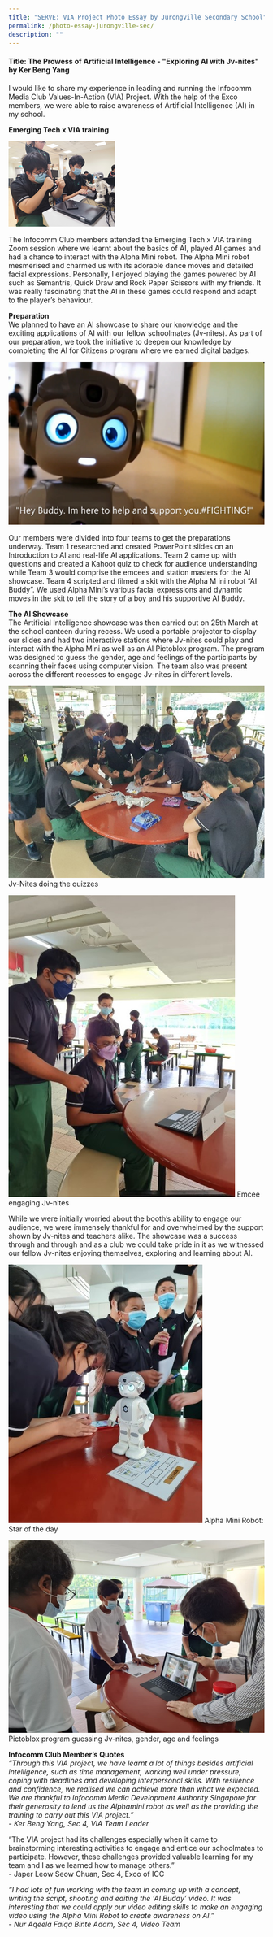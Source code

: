 ```yaml
---
title: "SERVE: VIA Project Photo Essay by Jurongville Secondary School"
permalink: /photo-essay-jurongville-sec/
description: ""
---
```

#### Title: The Prowess of Artificial Intelligence - "Exploring AI with Jv-nites" by Ker Beng Yang

I would like to share my experience in leading and running the Infocomm Media Club Values-In-Action (VIA) Project. With the help of the Exco members, we were able to raise awareness of Artificial Intelligence (AI) in my school. 

**Emerging Tech x VIA training**

![](/images/events/competitions/JV%201.png)

The Infocomm Club members attended the Emerging Tech x VIA training Zoom session where we learnt about the basics of AI, played AI games and had a chance to interact with the Alpha Mini robot. The Alpha Mini robot mesmerised and charmed us with its adorable dance moves and detailed facial expressions. Personally, I enjoyed playing the games powered by AI such as Semantris, Quick Draw and Rock Paper Scissors with my friends. It was really fascinating that the AI in these games could respond and adapt to the player’s behaviour. 

**Preparation**<br>
We planned to have an AI showcase to share our knowledge and the exciting applications of AI with our fellow schoolmates (Jv-nites). As part of our preparation, we took the initiative to deepen our knowledge by completing the AI for Citizens program where we earned digital badges. 

![](/images/events/competitions/JV%202.png)

Our members were divided into four teams to get the preparations underway. Team 1 researched and created PowerPoint slides on an Introduction to AI and real-life AI applications. Team 2 came up with questions and created a Kahoot quiz to check for audience understanding while Team 3 would comprise the emcees and station masters for the AI showcase. Team 4 scripted and filmed a skit with the Alpha M ini robot “AI Buddy”. We used Alpha Mini’s various facial expressions and dynamic moves in the skit to tell the story of a boy and his supportive AI Buddy. 

**The AI Showcase**<br>
The Artificial Intelligence showcase was then carried out on 25th March at the school canteen during recess. We used a portable projector to display our slides and had two interactive stations where Jv-nites could play and interact with the Alpha Mini as well as an AI Pictoblox program. The program was designed to guess the gender, age and feelings of the participants by scanning their faces using computer vision. The team also was present across the different recesses to engage Jv-nites in different levels. 

![](/images/events/competitions/JV%204.jpg)
Jv-Nites doing the quizzes 

![](/images/events/competitions/JV%205.jpg)
Emcee engaging Jv-nites 

While we were initially worried about the booth’s ability to engage our audience, we were immensely thankful for and overwhelmed by the support shown by Jv-nites and teachers alike. The showcase was a success through and through and as a club we could take pride in it as we witnessed our fellow Jv-nites enjoying themselves, exploring and learning about AI. 

![](/images/events/competitions/JV%208.jpg)
Alpha Mini Robot: Star of the day 

![](/images/events/competitions/JV%2010.jpg)
Pictoblox program guessing Jv-nites, gender, age and feelings

**Infocomm Club Member’s Quotes** <br>
*“Through this VIA project, we have learnt a lot of things besides artificial intelligence, such as time management, working well under pressure, coping with deadlines and developing interpersonal skills. With resilience and confidence, we realised we can achieve more than what we expected. We are thankful to Infocomm Media Development Authority Singapore for their generosity to lend us the Alphamini robot as well as the providing the training to carry out this VIA project.” 
<br>- Ker Beng Yang, Sec 4, VIA Team Leader*

“The VIA project had its challenges especially when it came to brainstorming interesting activities to engage and entice our schoolmates to participate. However, these challenges provided valuable learning for my team and I as we learned how to manage others.”
<br>- Japer Leow Seow Chuan, Sec 4, Exco of ICC

*“I had lots of fun working with the team in coming up with a concept, writing the script, shooting and editing the ‘AI Buddy’ video. It was interesting that we could apply our video editing skills to make an engaging video using the Alpha Mini Robot to create awareness on AI.”
<br>- Nur Aqeela Faiqa Binte Adam, Sec 4, Video Team*